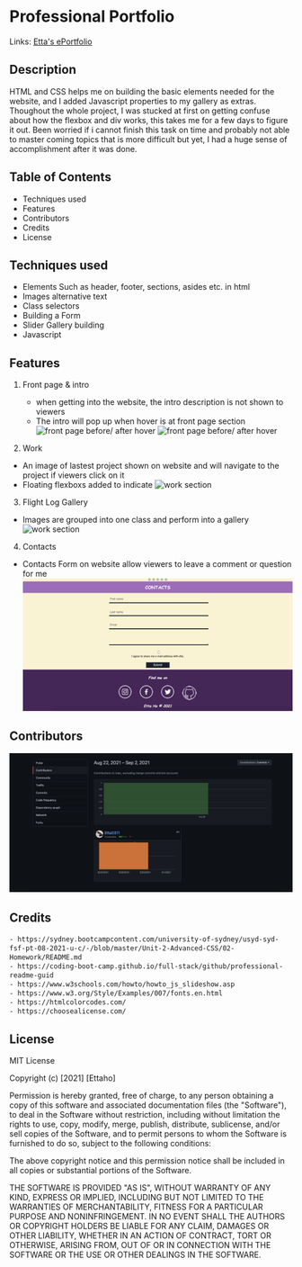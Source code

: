 # Professional Portfolio

Links: [Etta's ePortfolio](https://etta0311.github.io/Professional-Portfolio/)

## Description
HTML and CSS helps me on building the basic elements needed for the website, and I added Javascript properties to my gallery as extras.
Thoughout the whole project, I was stucked at first on getting confuse about how the flexbox and div works,
this takes me for a few days to figure it out.
Been worried if i cannot finish this task on time and probably not able to master coming topics that is more difficult but yet,
I had a huge sense of accomplishment after it was done.

## Table of Contents

   - Techniques used
   - Features
   - Contributors
   - Credits
   - License

## Techniques used

   - Elements Such as header, footer, sections, asides etc. in html
   - Images alternative text
   - Class selectors
   - Building a Form
   - Slider Gallery building
   - Javascript

## Features

1. Front page & intro
   - when getting into the website, the intro description is not shown to viewers
   - The intro will pop up when hover is at front page section
   ![front page before/ after hover](./RMimages/1.png)
   ![front page before/ after hover](./RMimages/2.png)

2. Work
  - An image of lastest project shown on website and will navigate to the project if viewers click on it
  - Floating flexboxs added to indicate 
   ![work section](./RMimages/3.png)

3. Flight Log Gallery
  - Images are grouped into one class and perform into a gallery
   ![work section](./RMimages/4.png)

4. Contacts
  - Contacts Form on website allow viewers to leave a comment or question for me
   ![work section](./RMimages/5.png)

## Contributors

   ![Contributors](./RMimages/-1.png)

## Credits
    - https://sydney.bootcampcontent.com/university-of-sydney/usyd-syd-fsf-pt-08-2021-u-c/-/blob/master/Unit-2-Advanced-CSS/02-Homework/README.md
    - https://coding-boot-camp.github.io/full-stack/github/professional-readme-guid
    - https://www.w3schools.com/howto/howto_js_slideshow.asp
    - https://www.w3.org/Style/Examples/007/fonts.en.html
    - https://htmlcolorcodes.com/
    - https://choosealicense.com/
    
## License
MIT License

Copyright (c) [2021] [Ettaho]

Permission is hereby granted, free of charge, to any person obtaining a copy
of this software and associated documentation files (the "Software"), to deal
in the Software without restriction, including without limitation the rights
to use, copy, modify, merge, publish, distribute, sublicense, and/or sell
copies of the Software, and to permit persons to whom the Software is
furnished to do so, subject to the following conditions:

The above copyright notice and this permission notice shall be included in all
copies or substantial portions of the Software.

THE SOFTWARE IS PROVIDED "AS IS", WITHOUT WARRANTY OF ANY KIND, EXPRESS OR
IMPLIED, INCLUDING BUT NOT LIMITED TO THE WARRANTIES OF MERCHANTABILITY,
FITNESS FOR A PARTICULAR PURPOSE AND NONINFRINGEMENT. IN NO EVENT SHALL THE
AUTHORS OR COPYRIGHT HOLDERS BE LIABLE FOR ANY CLAIM, DAMAGES OR OTHER
LIABILITY, WHETHER IN AN ACTION OF CONTRACT, TORT OR OTHERWISE, ARISING FROM,
OUT OF OR IN CONNECTION WITH THE SOFTWARE OR THE USE OR OTHER DEALINGS IN THE
SOFTWARE.
